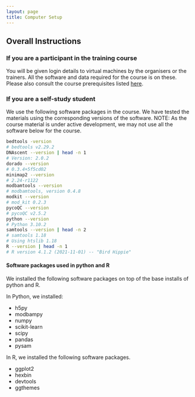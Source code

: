 ```yaml
---
layout: page
title: Computer Setup
---
```


## Overall Instructions

### If you are a participant in the training course

You will be given login details to virtual machines by the organisers or the trainers.
All the software and data required for the course is on these.
Please also consult the course prerequisites listed [here](https://www.earlham.ac.uk/events/detection-dna-base-modification-using-nanopore-sequencing).

### If you are a self-study student

We use the following software packages in the course. 
We have tested the materials using the corresponding versions of the software.
NOTE: As the course material is under active development, we may not use all the software
below for the course.

```bash
bedtools -version
# bedtools v2.29.2
DNAscent --version | head -n 1
# Version: 2.0.2
dorado --version
# 0.3.4+5f5cd02
minimap2 --version
# 2.24-r1122
modbamtools --version
# modbamtools, version 0.4.8
modkit --version
# mod_kit 0.2.3
pycoQC --version
# pycoQC v2.5.2
python --version
# Python 3.10.2
samtools --version | head -n 2
# samtools 1.18
# Using htslib 1.18
R --version | head -n 1
# R version 4.1.2 (2021-11-01) -- "Bird Hippie"
```

#### Software packages used in python and R

We installed the following software packages on top of the base installs of python and R.

In Python, we installed:
- h5py
- modbampy
- numpy
- scikit-learn
- scipy
- pandas 
- pysam

In R, we installed the following software packages.
- ggplot2
- hexbin
- devtools
- ggthemes